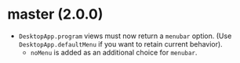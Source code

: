 # master (2.0.0)

- `DesktopApp.program` views must now return a `menubar` option.  (Use `DesktopApp.defaultMenu` if you want to retain current behavior).
    - `noMenu` is added as an additional choice for `menubar`.
